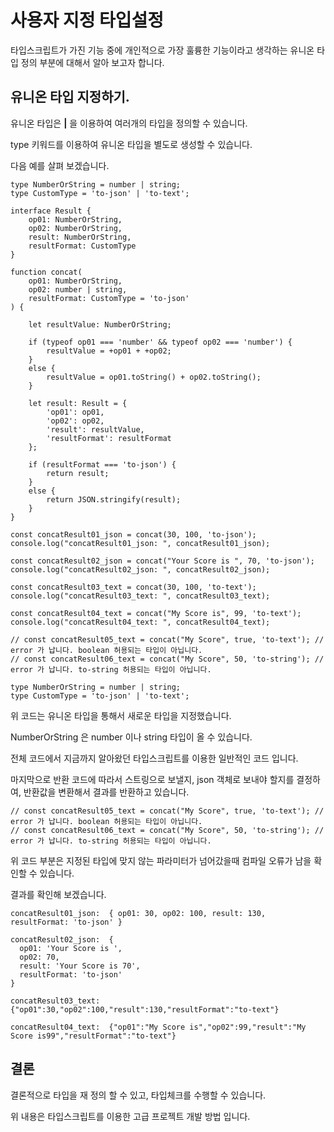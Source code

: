 # 사용자 지정 타입설정

타입스크립트가 가진 기능 중에 개인적으로 가장 훌륭한 기능이라고 생각하는 유니온 타입 정의 부분에 대해서 알아 보고자 합니다. 

## 유니온 타입 지정하기. 

유니온 타입은 **|** 을 이용하여 여러개의 타입을 정의할 수 있습니다. 

type 키워드를 이용하여 유니온 타입을 별도로 생성할 수 있습니다. 

다음 예를 살펴 보겠습니다. 

```
type NumberOrString = number | string;
type CustomType = 'to-json' | 'to-text';

interface Result {
    op01: NumberOrString,
    op02: NumberOrString,
    result: NumberOrString,
    resultFormat: CustomType
}

function concat(
    op01: NumberOrString,
    op02: number | string,
    resultFormat: CustomType = 'to-json'
) {

    let resultValue: NumberOrString;

    if (typeof op01 === 'number' && typeof op02 === 'number') {
        resultValue = +op01 + +op02;    
    }
    else {
        resultValue = op01.toString() + op02.toString();
    }

    let result: Result = {
        'op01': op01,
        'op02': op02,
        'result': resultValue,
        'resultFormat': resultFormat
    };    

    if (resultFormat === 'to-json') {
        return result;
    }
    else {
        return JSON.stringify(result);
    }
}

const concatResult01_json = concat(30, 100, 'to-json');
console.log("concatResult01_json: ", concatResult01_json);

const concatResult02_json = concat("Your Score is ", 70, 'to-json');
console.log("concatResult02_json: ", concatResult02_json);

const concatResult03_text = concat(30, 100, 'to-text');
console.log("concatResult03_text: ", concatResult03_text);

const concatResult04_text = concat("My Score is", 99, 'to-text');
console.log("concatResult04_text: ", concatResult04_text);

// const concatResult05_text = concat("My Score", true, 'to-text'); // error 가 납니다. boolean 허용되는 타입이 아닙니다. 
// const concatResult06_text = concat("My Score", 50, 'to-string'); // error 가 납니다. to-string 허용되는 타입이 아닙니다. 

```

```
type NumberOrString = number | string;
type CustomType = 'to-json' | 'to-text';
```

위 코드는 유니온 타입을 통해서 새로운 타입을 지정했습니다. 

NumberOrString 은 number 이나 string 타입이 올 수 있습니다. 

전체 코드에서 지금까지 알아왔던 타입스크립트를 이용한 일반적인 코드 입니다. 

마지막으로 반환 코드에 따라서 스트링으로 보낼지, json 객체로 보내야 할지를 결정하여, 반환값을 변환해서 결과를 반환하고 있습니다. 

```
// const concatResult05_text = concat("My Score", true, 'to-text'); // error 가 납니다. boolean 허용되는 타입이 아닙니다. 
// const concatResult06_text = concat("My Score", 50, 'to-string'); // error 가 납니다. to-string 허용되는 타입이 아닙니다. 
```

위 코드 부분은 지정된 타입에 맞지 않는 파라미터가 넘어갔을때 컴파일 오류가 남을 확인할 수 있습니다. 


결과를 확인해 보겠습니다. 

```
concatResult01_json:  { op01: 30, op02: 100, result: 130, resultFormat: 'to-json' }

concatResult02_json:  {
  op01: 'Your Score is ',
  op02: 70,
  result: 'Your Score is 70',
  resultFormat: 'to-json'
}

concatResult03_text:  {"op01":30,"op02":100,"result":130,"resultFormat":"to-text"}

concatResult04_text:  {"op01":"My Score is","op02":99,"result":"My Score is99","resultFormat":"to-text"}
```

## 결론

결론적으로 타입을 재 정의 할 수 있고, 타입체크를 수행할 수 있습니다. 

위 내용은 타입스크립트를 이용한 고급 프로젝트 개발 방법 입니다.  
